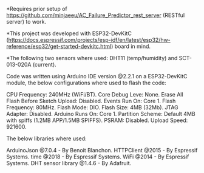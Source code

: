 *Requires prior setup of https://github.com/minjaeeu/AC_Failure_Predictor_rest_server (RESTful server) to work.

*This project was developed with ESP32-DevKitC (https://docs.espressif.com/projects/esp-idf/en/latest/esp32/hw-reference/esp32/get-started-devkitc.html) board in mind.

*The following two sensors where used: DHT11 (temp/humidity) and SCT-013-020A (current).

Code was written using Arduino IDE version @2.2.1 on a ESP32-DevKitC module, the below configurations where used to flash the code:

CPU Frequency: 240MHz (WiFi/BT).
Core Debug Leve: None.
Erase All Flash Before Sketch Upload: Disabled.
Events Run On: Core 1.
Flash Frequency: 80MHz.
Flash Mode: DIO.
Flash Size: 4MB (32Mb).
JTAG Adapter: Disabled.
Arduino Runs On: Core 1.
Partition Scheme: Default 4MB with spiffs (1.2MB APP/1.5MB SPIFFS).
PSRAM: Disabled.
Upload Speed: 921600.


The below libraries where used:

ArduinoJson @7.0.4 - By Benoit Blanchon.
HTTPClient @2015 - By Espressif Systems.
time @2018 - By Espressif Systems.
WiFi @2014 - By Espressif Systems.
DHT sensor library @1.4.6 - By Adafruit.





